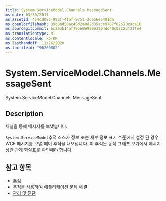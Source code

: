 ```yaml
---
title: System.ServiceModel.Channels.MessageSent
ms.date: 03/30/2017
ms.assetid: 454cd09c-992f-4faf-9751-2de56e6401da
ms.openlocfilehash: 39c8bd50ac40d2a0d2d35ace9707f82670cada16
ms.sourcegitcommit: bc293b14af795e0e999e3304dd40c0222cf2ffe4
ms.translationtype: MT
ms.contentlocale: ko-KR
ms.lasthandoff: 11/26/2020
ms.locfileid: "96260502"
---
```

# <a name="systemservicemodelchannelsmessagesent"></a>System.ServiceModel.Channels.MessageSent

System.ServiceModel.Channels.MessageSent  
  
## <a name="description"></a>Description  

 채널을 통해 메시지를 보냈습니다.  
  
 `System.ServiceModel`추적 소스가 정보 또는 세부 정보 표시 수준에서 설정 된 경우 WCF 메시지를 보낼 때이 추적을 내보냅니다. 이 추적은 동작 그래프 보기에서 메시지 상관 관계 화살표를 확인해야 합니다.  
  
## <a name="see-also"></a>참고 항목

- [추적](index.md)
- [추적을 사용하여 애플리케이션 문제 해결](using-tracing-to-troubleshoot-your-application.md)
- [관리 및 진단](../index.md)
